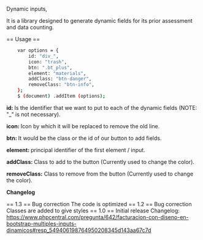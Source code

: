 Dynamic inputs,

It is a library designed to generate dynamic fields for its prior assessment and data counting.

== Usage ==

```sh
    var options = {
        id: "div_",
        icon: "trash",
        btn: ".bt_plus",
        element: "materials",
        addClass: "btn-danger",
        removeClass: "btn-info",
    };
    $ (document) .addItem (options);
```
<strong> id: </strong> Is the identifier that we want to put to each of the dynamic fields (NOTE: "_" is not necessary).

<strong> icon: </strong> Icon by which it will be replaced to remove the old line.

<strong> btn: </strong> It would be the class or the id of our button to add fields.

<strong> element: </strong> principal identifier of the first element / input.

<strong> addClass: </strong> Class to add to the button (Currently used to change the color).

<strong> removeClass:</strong> Class to remove from the button (Currently used to change the color).

<strong> Changelog </strong>

== 1.3 ==
Bug correction
The code is optimized
== 1.2 ==
Bug correction
Classes are added to give styles
== 1.0 ==
Initial release
Changelog: https://www.phpcentral.com/pregunta/642/facturacion-con-diseno-en-bootstrap-multiples-inputs-dinamicos#resp_549406198764950208345d143aa67c7d
